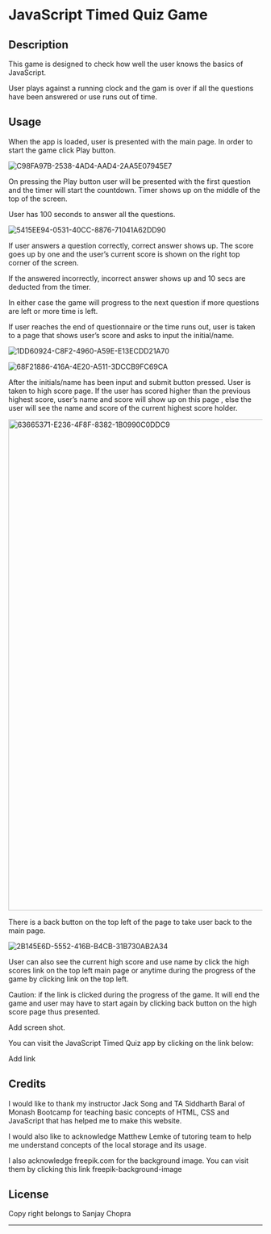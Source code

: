 # JavaScript Timed Quiz Game


## Description

This game is designed to check how well the user knows the basics of JavaScript.

User plays against a running clock and the gam is over if all the questions have been answered or use runs out of time.




## Usage

When the app is loaded, user is presented with the main page. In order to start the game click Play button.

![C98FA97B-2538-4AD4-AAD4-2AA5E07945E7](https://user-images.githubusercontent.com/105487471/225470470-1ff7207f-2b0b-4d4f-9975-bc57f19504d2.jpeg)

On pressing the Play button user will be presented with the first question and the timer will start the countdown. Timer shows up on the middle of the top of the screen.

User has 100 seconds to answer all the questions.

![5415EE94-0531-40CC-8876-71041A62DD90](https://user-images.githubusercontent.com/105487471/225470937-90e0a797-3124-49f8-8ce0-760db328c952.jpeg)


If user answers a question correctly, correct answer shows up. The score goes up by one and the user’s current score is shown on the right top corner of the screen.

If the answered incorrectly, incorrect answer shows up and 10 secs are deducted from the timer.

In either case the game will progress to the next question if more questions are left or more time is left.

If user reaches the end of questionnaire or the time runs out, user is taken to a page that shows user’s score and asks to input the initial/name. 

![1DD60924-C8F2-4960-A59E-E13ECDD21A70](https://user-images.githubusercontent.com/105487471/225472113-010c300c-33b2-4104-b5b2-0d6e135d3b24.jpeg)


![68F21886-416A-4E20-A511-3DCCB9FC69CA](https://user-images.githubusercontent.com/105487471/225472498-d46879a8-cf42-4984-82dc-b4b6f6208326.jpeg)

After the initials/name has been input and submit button pressed. User is taken to high score page. If the user has scored higher than the previous highest score, user’s name and score will show up on this page , else the user will see the name and score of the current highest score holder.

<img width="974" alt="63665371-E236-4F8F-8382-1B0990C0DDC9" src="https://user-images.githubusercontent.com/105487471/225473078-2cdce553-0159-48f8-80ac-9cf5fc4e4096.png">

There is a back button on the top left of the page to take user back to the main page. 

![2B145E6D-5552-416B-B4CB-31B730AB2A34](https://user-images.githubusercontent.com/105487471/225473635-71594cb4-0641-4127-bcc9-d763b85142e7.jpeg)

User can also see the current high score and use name by click the high scores link on the top left main page or anytime during the progress of the game by clicking link on the top left.

Caution: if the link is clicked during the progress of the game. It will end the game and user may have to start again by clicking back button on the high score page thus presented.

Add screen shot.


You can visit the JavaScript Timed Quiz app by clicking on the link below:

Add link 


## Credits

I would like to thank my instructor Jack Song  and TA Siddharth Baral of Monash Bootcamp for teaching basic concepts of HTML, CSS  and  JavaScript that has helped me to make this website. 

I would also like to acknowledge Matthew Lemke of tutoring team to help me understand concepts of the local storage and its usage.

I also acknowledge freepik.com for the background image. You can visit them by clicking this link  freepik-background-image


## License

Copy right belongs to Sanjay Chopra

---

